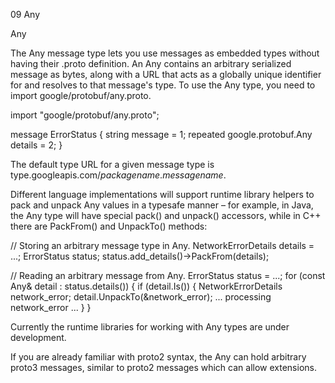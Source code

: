 09 Any

Any

The Any message type lets you use messages as embedded types without having their .proto definition. An Any contains an arbitrary serialized message as bytes, along with a URL that acts as a globally unique identifier for and resolves to that message's type. To use the Any type, you need to import google/protobuf/any.proto.

import "google/protobuf/any.proto";

message ErrorStatus {
  string message = 1;
  repeated google.protobuf.Any details = 2;
}

The default type URL for a given message type is type.googleapis.com/_packagename_._messagename_.

Different language implementations will support runtime library helpers to pack and unpack Any values in a typesafe manner – for example, in Java, the Any type will have special pack() and unpack() accessors, while in C++ there are PackFrom() and UnpackTo() methods:

// Storing an arbitrary message type in Any.
NetworkErrorDetails details = ...;
ErrorStatus status;
status.add_details()->PackFrom(details);

// Reading an arbitrary message from Any.
ErrorStatus status = ...;
for (const Any& detail : status.details()) {
  if (detail.Is<NetworkErrorDetails>()) {
    NetworkErrorDetails network_error;
    detail.UnpackTo(&network_error);
    ... processing network_error ...
  }
}

Currently the runtime libraries for working with Any types are under development.

If you are already familiar with proto2 syntax, the Any can hold arbitrary proto3 messages, similar to proto2 messages which can allow extensions.